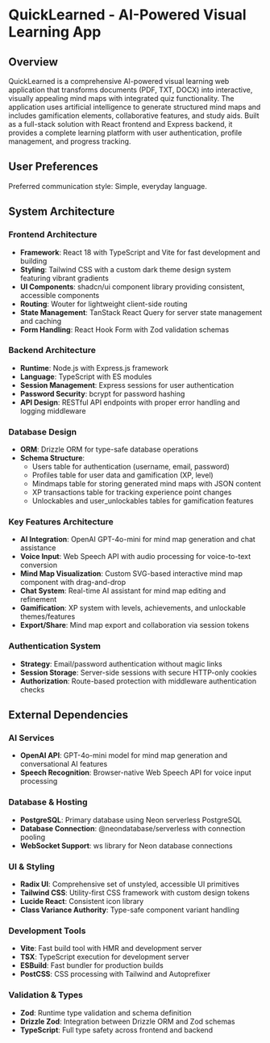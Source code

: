 # QuickLearned - AI-Powered Visual Learning App

## Overview

QuickLearned is a comprehensive AI-powered visual learning web application that transforms documents (PDF, TXT, DOCX) into interactive, visually appealing mind maps with integrated quiz functionality. The application uses artificial intelligence to generate structured mind maps and includes gamification elements, collaborative features, and study aids. Built as a full-stack solution with React frontend and Express backend, it provides a complete learning platform with user authentication, profile management, and progress tracking.

## User Preferences

Preferred communication style: Simple, everyday language.

## System Architecture

### Frontend Architecture
- **Framework**: React 18 with TypeScript and Vite for fast development and building
- **Styling**: Tailwind CSS with a custom dark theme design system featuring vibrant gradients
- **UI Components**: shadcn/ui component library providing consistent, accessible components
- **Routing**: Wouter for lightweight client-side routing
- **State Management**: TanStack React Query for server state management and caching
- **Form Handling**: React Hook Form with Zod validation schemas

### Backend Architecture
- **Runtime**: Node.js with Express.js framework
- **Language**: TypeScript with ES modules
- **Session Management**: Express sessions for user authentication
- **Password Security**: bcrypt for password hashing
- **API Design**: RESTful API endpoints with proper error handling and logging middleware

### Database Design
- **ORM**: Drizzle ORM for type-safe database operations
- **Schema Structure**:
  - Users table for authentication (username, email, password)
  - Profiles table for user data and gamification (XP, level)
  - Mindmaps table for storing generated mind maps with JSON content
  - XP transactions table for tracking experience point changes
  - Unlockables and user_unlockables tables for gamification features

### Key Features Architecture
- **AI Integration**: OpenAI GPT-4o-mini for mind map generation and chat assistance
- **Voice Input**: Web Speech API with audio processing for voice-to-text conversion
- **Mind Map Visualization**: Custom SVG-based interactive mind map component with drag-and-drop
- **Chat System**: Real-time AI assistant for mind map editing and refinement
- **Gamification**: XP system with levels, achievements, and unlockable themes/features
- **Export/Share**: Mind map export and collaboration via session tokens

### Authentication System
- **Strategy**: Email/password authentication without magic links
- **Session Storage**: Server-side sessions with secure HTTP-only cookies
- **Authorization**: Route-based protection with middleware authentication checks

## External Dependencies

### AI Services
- **OpenAI API**: GPT-4o-mini model for mind map generation and conversational AI features
- **Speech Recognition**: Browser-native Web Speech API for voice input processing

### Database & Hosting
- **PostgreSQL**: Primary database using Neon serverless PostgreSQL
- **Database Connection**: @neondatabase/serverless with connection pooling
- **WebSocket Support**: ws library for Neon database connections

### UI & Styling
- **Radix UI**: Comprehensive set of unstyled, accessible UI primitives
- **Tailwind CSS**: Utility-first CSS framework with custom design tokens
- **Lucide React**: Consistent icon library
- **Class Variance Authority**: Type-safe component variant handling

### Development Tools
- **Vite**: Fast build tool with HMR and development server
- **TSX**: TypeScript execution for development server
- **ESBuild**: Fast bundler for production builds
- **PostCSS**: CSS processing with Tailwind and Autoprefixer

### Validation & Types
- **Zod**: Runtime type validation and schema definition
- **Drizzle Zod**: Integration between Drizzle ORM and Zod schemas
- **TypeScript**: Full type safety across frontend and backend